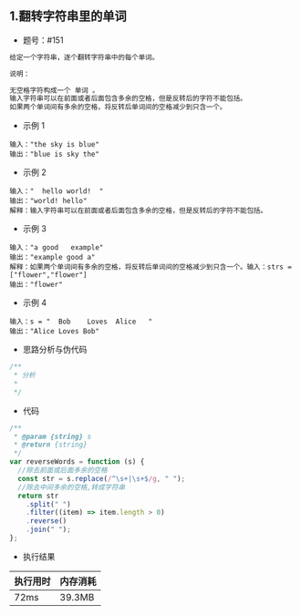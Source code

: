 ## 1.翻转字符串里的单词

- 题号：#151

```js
给定一个字符串，逐个翻转字符串中的每个单词。

说明：

无空格字符构成一个 单词 。
输入字符串可以在前面或者后面包含多余的空格，但是反转后的字符不能包括。
如果两个单词间有多余的空格，将反转后单词间的空格减少到只含一个。

```

- 示例 1

```
输入："the sky is blue"
输出："blue is sky the"
```

- 示例 2

```
输入："  hello world!  "
输出："world! hello"
解释：输入字符串可以在前面或者后面包含多余的空格，但是反转后的字符不能包括。
```

- 示例 3

```
输入："a good   example"
输出："example good a"
解释：如果两个单词间有多余的空格，将反转后单词间的空格减少到只含一个。输入：strs = ["flower","flower"]
输出："flower"
```

- 示例 4

```
输入：s = "  Bob    Loves  Alice   "
输出："Alice Loves Bob"
```

- 思路分析与伪代码

```js
/**
 * 分析
 *
 */
```

- 代码

```js
/**
 * @param {string} s
 * @return {string}
 */
var reverseWords = function (s) {
  //除去前面或后面多余的空格
  const str = s.replace(/^\s+|\s+$/g, " ");
  //除去中间多余的空格,转成字符串
  return str
    .split(" ")
    .filter((item) => item.length > 0)
    .reverse()
    .join(" ");
};
```

- 执行结果

| 执行用时 | 内存消耗 |
| -------- | -------- |
| 72ms     | 39.3MB   |

